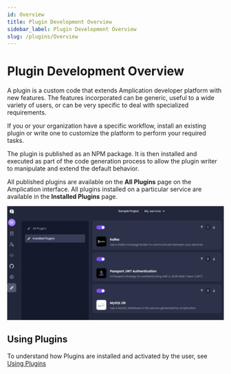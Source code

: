 ```yaml
---
id: Overview
title: Plugin Development Overview
sidebar_label: Plugin Development Overview 
slug: /plugins/Overview
---
```



# Plugin Development Overview 

A plugin is a custom code that extends Amplication developer platform with new features. The features incorporated can be generic, useful to a wide variety of users, or can be very specific to deal with specialized requirements. 

If you or your organization have a specific workflow, install an existing plugin or write one to customize the platform to perform your required tasks.

The plugin is published as an NPM package. It is then installed and executed as part of the code generation process to allow the plugin writer to manipulate and extend the default behavior.

All published plugins are available on the **All Plugins** page on the Amplication interface. All plugins installed on a particular service are available in the **Installed Plugins** page. 


![](.\assets\installed-plugins2.png)



## Using Plugins

To understand how Plugins are installed and activated by the user, see [Using Plugins](/getting-started/getting-started/plugins/)
